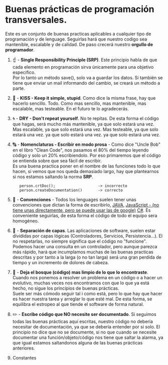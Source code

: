# Buenas prácticas de programación transversales.

Este es un conjunto de buenas practicas aplicables a cualquier tipo de programación y de lenguage. Seguirlas hará que nuestro codigo sea mantenible, escalable y de calidad. De paso crecerá nuestro **orgullo de programador**.

1.  :point_up: - **Single Responsibility Principle (SRP)**. Este principio habla de que cada elemento en programación sirva únicamente para una objetivo especifico.  
    Por lo tanto un método save(), solo va a guardar los datos. Si también se tiene que enviar un mail informando del cambio, se creará un método a parte.

1.  :kiss: - **KISS - Keep it simple, stupid**. Como dice la misma frase, hay que hacerlo sencillo. Todo. Como mas sencillo, mas mantenible, mas escalable, mas testeable. En el futuro te lo agradecerás.

1.  :cyclone: - **DRY - Don't repeat yourself**. No te repitas. De esta forma el código que hagas, será mucho más mantenible, ya que solo estará una vez. Mas escalable, ya que solo estará una vez. Mas testeable, ya que solo estará una vez. ya que solo estará una vez. ya que solo estará una vez.

1.  :capital_abcd: - **Nomenclaturas - Escribir en modo prosa** - Como dice "Uncle Bob" en el libro "Clean Code", nos pasamos el 80% del tiempo leyendo código y solo un 20% escribiendolo. Por eso primaremos que el código se entienda sobre que sea fácil de escribir.  
    Es una buena practica poner en el nombre de las funciones todo lo que hacen, si vemos que nos queda demasiado largo, hay que plantearnos si nos estamos saltando la norma **SRP**.

           person.crtDoc();                   -> incorrecto
           person.createDocumentation()       -> correcto

1.  :revolving_hearts: - **Convenciones** - Todos los lenguages suelen tener unas convenciones que dictan la forma de escribirlo, [JAVA](https://www.oracle.com/technetwork/java/codeconventions-150003.pdf), [JavaScript - (no tiene unas directamente, pero se puede usar las de google)](https://google.github.io/styleguide/jsguide.html#naming) [C#](https://docs.microsoft.com/es-es/dotnet/csharp/programming-guide/inside-a-program/coding-conventions). Es conveniente seguirlas, de esta forma el código de todo el equipo sera homogéneo.

1.  :rainbow: - **Separación de capas**. Las aplicaciones de software, suelen estar divididas por capas lógicas (Controladores, Servicios, Persistencia...). El no respetarlas, no siempre significa que el código no "funcione".  
    Podemos hacer una consulta en un controlador, pero aunque parezca más rápido, hará que incumplamos muchas de las buenas practicas descritas y por tanto a la larga (o no tan larga) será una gran perdida de tiempo y un incremento de dolores de cabeza.

1.  :deciduous_tree: - **Deja el bosque (código) mas limpio de lo que lo encontraste**. Cuando nos ponemos a resolver un problema en un código o a hacer un evolutivo, muchas veces nos encontramos con que lo que ya está hecho, no sigue los princípios de buenas prácticas.  
    Suele ser más cómodo seguir tal i como está, pero lo que hay que hacer es hacer nuestra tarea y arreglar lo que esté mal. De esta forma, se equilibra el estropeo al que tiende el software de forma natural.

1.  :pencil2: - **Escribe código que NO necesite ser documentado**. Si seguimos todas las buenas prácticas aquí escritas, nuestro código no debería necesitar de documentación, ya que se debería entender por si solo. El principio no dice que no se documente, si no que cuando se necesite documentar una función/objeto/código nos tiene que saltar la alarma, ya que igual estamos saltandonos alguna de las buenas prácticas anteriores.

1.  Constantes
